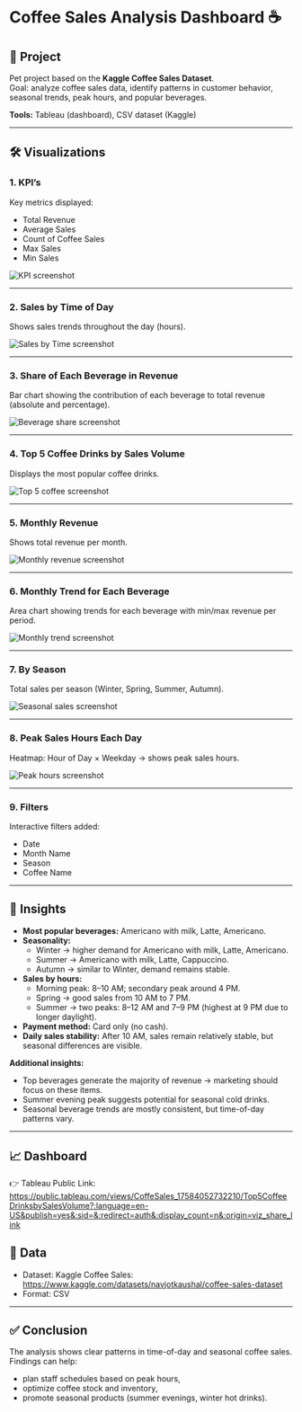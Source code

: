 # Coffee Sales Analysis Dashboard ☕

## 📌 Project
Pet project based on the **Kaggle Coffee Sales Dataset**.  
Goal: analyze coffee sales data, identify patterns in customer behavior, seasonal trends, peak hours, and popular beverages.

**Tools:** Tableau (dashboard), CSV dataset (Kaggle)

---

## 🛠️ Visualizations

### 1. KPI’s
Key metrics displayed:  
- Total Revenue  
- Average Sales  
- Count of Coffee Sales  
- Max Sales  
- Min Sales  

![KPI screenshot](screenshots/kpi.png)

---

### 2. Sales by Time of Day
Shows sales trends throughout the day (hours).

![Sales by Time screenshot](screenshots/sales_by_time.png)

---

### 3. Share of Each Beverage in Revenue
Bar chart showing the contribution of each beverage to total revenue (absolute and percentage).

![Beverage share screenshot](screenshots/beverage_share.png)

---

### 4. Top 5 Coffee Drinks by Sales Volume
Displays the most popular coffee drinks.

![Top 5 coffee screenshot](screenshots/top5_coffee.png)

---

### 5. Monthly Revenue
Shows total revenue per month.

![Monthly revenue screenshot](screenshots/monthly_revenue.png)

---

### 6. Monthly Trend for Each Beverage
Area chart showing trends for each beverage with min/max revenue per period.

![Monthly trend screenshot](screenshots/monthly_trend.png)

---

### 7. By Season
Total sales per season (Winter, Spring, Summer, Autumn).

![Seasonal sales screenshot](screenshots/season_sales.png)

---

### 8. Peak Sales Hours Each Day
Heatmap: Hour of Day × Weekday → shows peak sales hours.

![Peak hours screenshot](screenshots/peak_hours.png)

---

### 9. Filters
Interactive filters added:  
- Date  
- Month Name  
- Season  
- Coffee Name

---

## 🔎 Insights

- **Most popular beverages:** Americano with milk, Latte, Americano.  
- **Seasonality:**
  - Winter → higher demand for Americano with milk, Latte, Americano.  
  - Summer → Americano with milk, Latte, Cappuccino.  
  - Autumn → similar to Winter, demand remains stable.  
- **Sales by hours:**
  - Morning peak: 8–10 AM; secondary peak around 4 PM.  
  - Spring → good sales from 10 AM to 7 PM.  
  - Summer → two peaks: 8–12 AM and 7–9 PM (highest at 9 PM due to longer daylight).  
- **Payment method:** Card only (no cash).  
- **Daily sales stability:** After 10 AM, sales remain relatively stable, but seasonal differences are visible.  

**Additional insights:**  
- Top beverages generate the majority of revenue → marketing should focus on these items.  
- Summer evening peak suggests potential for seasonal cold drinks.  
- Seasonal beverage trends are mostly consistent, but time-of-day patterns vary.

---

## 📈 Dashboard
👉 Tableau Public Link: https://public.tableau.com/views/CoffeSales_17584052732210/Top5CoffeeDrinksbySalesVolume?:language=en-US&publish=yes&:sid=&:redirect=auth&:display_count=n&:origin=viz_share_link

## 📂 Data
- Dataset: Kaggle Coffee Sales: https://www.kaggle.com/datasets/navjotkaushal/coffee-sales-dataset  
- Format: CSV

---

## ✅ Conclusion
The analysis shows clear patterns in time-of-day and seasonal coffee sales.  
Findings can help:  
- plan staff schedules based on peak hours,  
- optimize coffee stock and inventory,  
- promote seasonal products (summer evenings, winter hot drinks).
